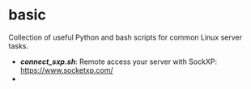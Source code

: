 # basic

Collection of useful Python and bash scripts for common Linux server tasks.

- ***connect_sxp.sh***: Remote access your server with SockXP: https://www.socketxp.com/
- 
